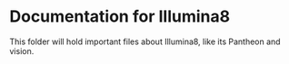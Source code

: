 # Documentation for Illumina8

This folder will hold important files about Illumina8, like its Pantheon and vision.
